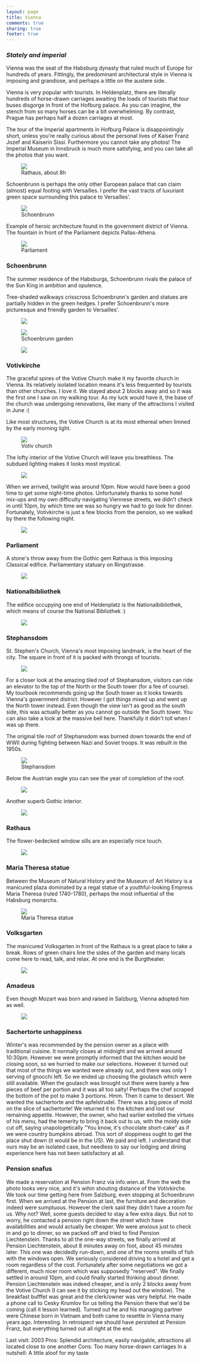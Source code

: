 ```yaml
---
layout: page
title: Vienna
comments: true
sharing: true
footer: true
---
```

<h3><em>Stately and imperial</em></h3>

Vienna was the seat of the Habsburg dynasty that ruled much of Europe for hundreds of years. Fittingly, the predominant architectural style in Vienna is imposing and grandiose, and perhaps a little on the austere side. 

Vienna is very popular with tourists. In Heldenplatz, there are literally hundreds of horse-drawn carriages awaiting the loads of tourists that tour buses disgorge in front of the Hofburg palace. As you can imagine, the stench from so many horses can be a bit overwhelming. By contrast, Prague has perhaps half a dozen carriages at most. 

The tour of the Imperial apartments in Hofburg Palace is disappointingly short, unless you're really curious about the personal lives of Kaiser Franz Jozef and Kaiserin Sissi. Furthermore you cannot take any photos! The Imperial Museum in Innsbruck is much more satisfying, and you can take all the photos that you want.

<figure>
  <img src="http://yentran.isamonkey.org/gallery/vienna/viennarathausfacadewhole2.jpg" />
  <figcaption>Rathaus, about 8h</figcaption>
</figure>

Schoenbrunn is perhaps the only other European palace that can claim (almost) equal footing with Versailles. I prefer the vast tracts of luxuriant green space surrounding this palace to Versailles'.

<figure>
  <img src="http://yentran.isamonkey.org/gallery/vienna/viennaschoenbrunnfountain.jpg" />
  <figcaption>Schoenbrunn</figcaption>
</figure>

Example of heroic architecture found in the government district of Vienna.  The fountain in front of the Parliament depicts Pallas-Athena.

<figure>
  <img src="http://yentran.isamonkey.org/gallery/vienna/viennaparliamentfountain.jpg" />
  <figcaption>Parliament</figcaption>
</figure>

<h3>Schoenbrunn</h3>

The summer residence of the Habsburgs, Schoenbrunn rivals the palace of the Sun King in ambition and opulence.

Tree-shaded walkways crisscross Schoenbrunn's garden and statues are partially hidden in the green hedges. I prefer Schoenbrunn's more picturesque and friendly garden to Versailles'.

<figure>
  <img src="http://yentran.isamonkey.org/gallery/vienna/img_3045.jpg" />
  <figcaption></figcaption>
</figure>

<figure>
  <img src="http://yentran.isamonkey.org/gallery/vienna/viennaschoenbrunngarden.jpg" />
  <figcaption>Schoenbrunn garden</figcaption>
</figure>

<figure>
  <img src="http://yentran.isamonkey.org/gallery/vienna/img_3055.jpg" />
  <figcaption></figcaption>
</figure>

<h3>Votivkirche</h3>

The graceful spires of the Votive Church make it my favorite church in Vienna. Its relatively isolated location means it's less frequented by tourists than other churches. I love it. We stayed about 2 blocks away and so it was the first one I saw on my walking tour. As my luck would have it, the base of the church was undergoing renovations, like many of the attractions I visited in June :(

Like most structures, the Votive Church is at its most ethereal when limned by the early morning light.

<figure>
  <img src="http://yentran.isamonkey.org/gallery/vienna/viennavovivkirchemorning.jpg" />
  <figcaption>Votiv church</figcaption>
</figure>

The lofty interior of the Votive Church will leave you breathless. The subdued lighting makes it looks most mystical.

<figure>
  <img src="http://yentran.isamonkey.org/gallery/vienna/img_3149.jpg" />
  <figcaption></figcaption>
</figure>

When we arrived, twilight was around 10pm. Now would have been a good time to get some night-time photos. Unfortunately thanks to some hotel mix-ups and my own difficulty navigating Viennese streets, we didn't check in until 10pm, by which time we was so hungry we had to go look for dinner. Fortunately, Votivkirche is just a few blocks from the pension, so we walked by there the following night.

<figure>
  <img src="http://yentran.isamonkey.org/gallery/vienna/img_3058.jpg" />
  <figcaption></figcaption>
</figure>

<h3>Parliament</h3>

A stone's throw away from the Gothic gem Rathaus is this imposing Classical edifice. Parliamentary statuary on Ringstrasse.

<figure>
  <img src="http://yentran.isamonkey.org/gallery/vienna/img_3116.jpg" />
  <figcaption></figcaption>
</figure>

<h3>Nationalbibliothek</h3>

The edifice occupying one end of Heldenplatz is the Nationalbibliothek, which means of course the National Bibliothek :)

<figure>
  <img src="http://yentran.isamonkey.org/gallery/vienna/img_3198.jpg" />
  <figcaption></figcaption>
</figure>

<h3>Stephansdom</h3>

St. Stephen's Church, Vienna's most imposing landmark, is the heart of the city. The square in front of it is packed with throngs of tourists.

<figure>
  <img src="http://yentran.isamonkey.org/gallery/vienna/img_3215.jpg" />
  <figcaption></figcaption>
</figure>

For a closer look at the amazing tiled roof of Stephansdom, visitors can ride an elevator to the top of the North or the South tower (for a fee of course). My tourbook recommends going up the South tower as it looks towards Vienna's government district. However I got things mixed up and went up the North tower instead. Even though the view isn't as good as the south side, this was actually better as you cannot go outside the South tower. You can also take a look at the massive bell here. Thankfully it didn't toll when I was up there.

The original tile roof of Stephansdom was burned down towards the end of WWII during fighting between Nazi and Soviet troops. It was rebuilt in the 1950s.

<figure>
  <img src="http://yentran.isamonkey.org/gallery/vienna/viennastephansdomroof.jpg" />
  <figcaption>Stephansdom</figcaption>
</figure>

Below the Austrian eagle you can see the year of completion of the roof.

<figure>
  <img src="http://yentran.isamonkey.org/gallery/vienna/img_3250.jpg" />
  <figcaption></figcaption>
</figure>

Another superb Gothic interior.

<figure>
  <img src="http://yentran.isamonkey.org/gallery/vienna/img_3228.jpg" />
  <figcaption></figcaption>
</figure>

<h3>Rathaus </h3>

The flower-bedecked window sills are an especially nice touch.

<figure>
  <img src="http://yentran.isamonkey.org/gallery/vienna/img_3191.jpg" />
  <figcaption></figcaption>
</figure>

<h3>Maria Theresa statue</h3>

Between the Museum of Natural History and the Museum of Art History is a manicured plaza dominated by a regal statue of a youthful-looking Empress Maria Theresa (ruled 1740-1780), perhaps the most influential of the Habsburg monarchs.

<figure>
  <img src="http://yentran.isamonkey.org/gallery/vienna/viennamariatheresastatue.jpg" />
  <figcaption>Maria Theresa statue</figcaption>
</figure>

<h3>Volksgarten</h3>

The manicured Volksgarten in front of the Rathaus is a great place to take a break. Rows of green chairs line the sides of the garden and many locals come here to read, talk, and relax. At one end is the Burgtheater.

<figure>
  <img src="http://yentran.isamonkey.org/gallery/vienna/img_3193.jpg" />
  <figcaption></figcaption>
</figure>

<h3>Amadeus</h3>

Even though Mozart was born and raised in Salzburg, Vienna adopted him as well.

<figure>
  <img src="http://yentran.isamonkey.org/gallery/vienna/img_3258.jpg" />
  <figcaption></figcaption>
</figure>

<h3>Sachertorte unhappiness</h3>

Winter's was recommended by the pension owner as a place with traditional cuisine. It normally closes at midnight and we arrived around 10:30pm. However we were promptly informed that the kitchen would be closing soon, so we hurried to make our selections. However it turned out that most of the things we wanted were already out, and there was only 1 serving of gnocchi left. So we ended up choosing the goulasch which were still available. When the goulasch was brought out there were barely a few pieces of beef per portion and it was all too salty! Perhaps the chef scraped the bottom of the pot to make 3 portions. Hmm. Then it came to dessert. We wanted the sachertorte and the apfelstrudel. There was a big piece of mold on the slice of sachertorte! We returned it to the kitchen and lost our remaining appetite. However, the owner, who had earlier extolled the virtues of his menu, had the temerity to bring it back out to us, with the moldy side cut off, saying unapologetically "You know, it's chocolate short-cake" as if we were country bumpkins abroad. This sort of sloppiness ought to get the place shut down (it would be in the US). We paid and left. I understand that ours may be an isolated case, but needless to say our lodging and dining experience here has not been satisfactory at all.

<h3>Pension snafus</h3>

We made a reservation at Pension Franz via info.wien.at. From the web the photo looks very nice, and it's wihin shouting distance of the Votivkirche. We took our time getting here from Salzburg, even stopping at Schoenbrunn first. When we arrived at the Pension at last, the furniture and decoration indeed were sumptuous. However the clerk said they didn't have a room for us. Why not? Well, some guests decided to stay a few extra days. But not to worry, he contacted a pension right down the street which have availabilities and would actually be cheaper. We were anxious just to check in and go to dinner, so we packed off and tried to find Pension Liechtenstein. Thanks to all the one-way streets, we finally arrived at Pension Liechtenstein, about 8 minutes away on foot, about 45 minutes later. This one was decidedly run-down, and one of the rooms smells of fish with the windows open. We seriously considered driving to a hotel and get a room regardless of the cost. Fortunately after some negotiations we got a different, much nicer room which was supposedly "reserved". We finally settled in around 10pm, and could finally started thinking about dinner. Pension Liechtenstein was indeed cheaper, and is only 2 blocks away from the Votive Church (I can see it by sticking my head out the window). The breakfast bufffet was great and the clerk/owner was very helpful. He made a phone call to Cesky Krumlov for us telling the Pension there that we'd be coming (call it lesson learned). Turned out he and his managing partner were Chinese born in Vietnam and both came to resettle in Vienna many years ago. Interesting. In retrospect we should have persisted at Pension Franz, but everything turned out all right at the end.

Last visit: 2003
Pros: Splendid architecture, easily navigable, attractions all located close to one another
Cons: Too many horse-drawn carriages
In a nutshell: A little aloof for my taste